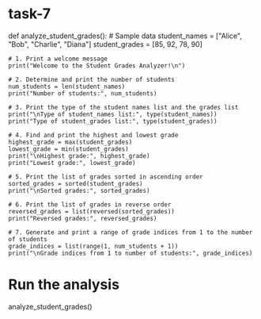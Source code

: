 # task-7
def analyze_student_grades():
    # Sample data
    student_names = ["Alice", "Bob", "Charlie", "Diana"]
    student_grades = [85, 92, 78, 90]

    # 1. Print a welcome message
    print("Welcome to the Student Grades Analyzer!\n")

    # 2. Determine and print the number of students
    num_students = len(student_names)
    print("Number of students:", num_students)

    # 3. Print the type of the student names list and the grades list
    print("\nType of student_names list:", type(student_names))
    print("Type of student_grades list:", type(student_grades))

    # 4. Find and print the highest and lowest grade
    highest_grade = max(student_grades)
    lowest_grade = min(student_grades)
    print("\nHighest grade:", highest_grade)
    print("Lowest grade:", lowest_grade)

    # 5. Print the list of grades sorted in ascending order
    sorted_grades = sorted(student_grades)
    print("\nSorted grades:", sorted_grades)

    # 6. Print the list of grades in reverse order
    reversed_grades = list(reversed(sorted_grades))
    print("Reversed grades:", reversed_grades)

    # 7. Generate and print a range of grade indices from 1 to the number of students
    grade_indices = list(range(1, num_students + 1))
    print("\nGrade indices from 1 to number of students:", grade_indices)

# Run the analysis
analyze_student_grades()

